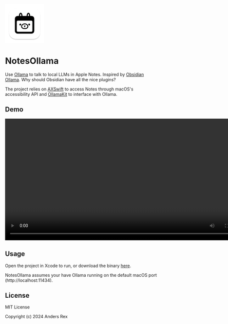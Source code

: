 <img width="128" src="notesollama-icon.png" />

# NotesOllama

Use [Ollama](https://ollama.com) to talk to local LLMs in Apple Notes. Inspired by [Obsidian Ollama](https://github.com/hinterdupfinger/obsidian-ollama). Why should Obsidian have all the nice plugins?

The project relies on [AXSwift](https://github.com/tmandry/AXSwift) to access Notes through macOS's accessibility API and [OllamaKit](https://github.com/kevinhermawan/OllamaKit) to interface with Ollama.

## Demo

<video width="800" src="https://github.com/andersrex/notesollama/assets/1891619/d289d5b3-1e30-4aa3-a34a-fd2a6fa888d0"></video

## Usage

Open the project in Xcode to run, or download the binary [here](https://smallest.app/notesollama).

NotesOllama assumes your have Ollama running on the default macOS port (http://localhost:11434).

## License

MIT License

Copyright (c) 2024 Anders Rex

